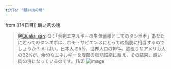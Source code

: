 ```yaml
---
title: "醜い肉の塊"
---
```


from [[14日目]]
醜い肉の塊
> [@Qualia_san](https://twitter.com/Qualia_san/status/1590372980437446656?s=20&t=CjdY5qINJ4Mbn8mwI4odmA): Q：「余剰エネルギーの生体蓄積としてのタンポポ」あなたにとってのタンポポは、ホモ・サピエンスにとっての脂肪に相当するのでしょうか？
> A: はい。日本人の5%、世界人口の19%、欲張りなアメリカ人の32%が、余分なエネルギーを腹部の脂肪細胞に蓄え、その結果、醜い肉の塊になっているのです。(1/2)
> ![image](https://pbs.twimg.com/media/FhIjpaUVIAAoQja.png)

